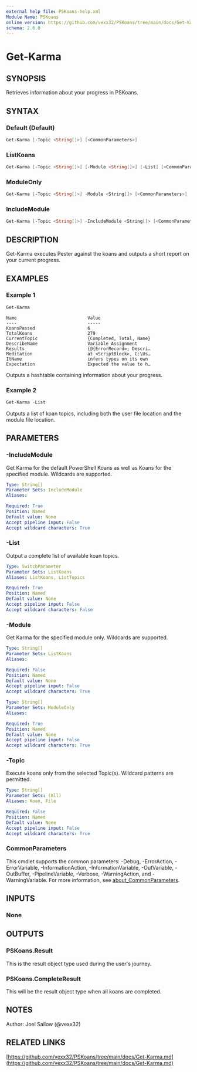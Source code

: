 ```yaml
---
external help file: PSKoans-help.xml
Module Name: PSKoans
online version: https://github.com/vexx32/PSKoans/tree/main/docs/Get-Karma.md
schema: 2.0.0
---
```


# Get-Karma

## SYNOPSIS

Retrieves information about your progress in PSKoans.

## SYNTAX

### Default (Default)

```powershell
Get-Karma [-Topic <String[]>] [<CommonParameters>]
```

### ListKoans

```powershell
Get-Karma [-Topic <String[]>] [-Module <String[]>] [-List] [<CommonParameters>]
```

### ModuleOnly

```powershell
Get-Karma [-Topic <String[]>] -Module <String[]> [<CommonParameters>]
```

### IncludeModule

```powershell
Get-Karma [-Topic <String[]>] -IncludeModule <String[]> [<CommonParameters>]
```

## DESCRIPTION

Get-Karma executes Pester against the koans and outputs a short report on your current progress.

## EXAMPLES

### Example 1

```powershell
Get-Karma
```

```none
Name                           Value
----                           -----
KoansPassed                    6
TotalKoans                     279
CurrentTopic                   {Completed, Total, Name}
DescribeName                   Variable Assignment
Results                        {@{ErrorRecord=; Descri…
Meditation                     at <ScriptBlock>, C:\Us…
ItName                         infers types on its own
Expectation                    Expected the value to h…
```

Outputs a hashtable containing information about your progress.

### Example 2

```powershell
Get-Karma -List
```

Outputs a list of koan topics, including both the user file location and the module file location.

## PARAMETERS

### -IncludeModule

Get Karma for the default PowerShell Koans as well as Koans for the specified module.
Wildcards are supported.

```yaml
Type: String[]
Parameter Sets: IncludeModule
Aliases:

Required: True
Position: Named
Default value: None
Accept pipeline input: False
Accept wildcard characters: True
```

### -List

Output a complete list of available koan topics.

```yaml
Type: SwitchParameter
Parameter Sets: ListKoans
Aliases: ListKoans, ListTopics

Required: True
Position: Named
Default value: None
Accept pipeline input: False
Accept wildcard characters: False
```

### -Module

Get Karma for the specified module only.
Wildcards are supported.

```yaml
Type: String[]
Parameter Sets: ListKoans
Aliases:

Required: False
Position: Named
Default value: None
Accept pipeline input: False
Accept wildcard characters: True
```

```yaml
Type: String[]
Parameter Sets: ModuleOnly
Aliases:

Required: True
Position: Named
Default value: None
Accept pipeline input: False
Accept wildcard characters: True
```

### -Topic

Execute koans only from the selected Topic(s).
Wildcard patterns are permitted.

```yaml
Type: String[]
Parameter Sets: (All)
Aliases: Koan, File

Required: False
Position: Named
Default value: None
Accept pipeline input: False
Accept wildcard characters: True
```

### CommonParameters

This cmdlet supports the common parameters: -Debug, -ErrorAction, -ErrorVariable, -InformationAction, -InformationVariable, -OutVariable, -OutBuffer, -PipelineVariable, -Verbose, -WarningAction, and -WarningVariable. For more information, see [about_CommonParameters](http://go.microsoft.com/fwlink/?LinkID=113216).

## INPUTS

### None

## OUTPUTS

### PSKoans.Result

This is the result object type used during the user's journey.

### PSKoans.CompleteResult

This will be the result object type when all koans are completed.

## NOTES

Author: Joel Sallow (@vexx32)

## RELATED LINKS

[https://github.com/vexx32/PSKoans/tree/main/docs/Get-Karma.md](https://github.com/vexx32/PSKoans/tree/main/docs/Get-Karma.md)
